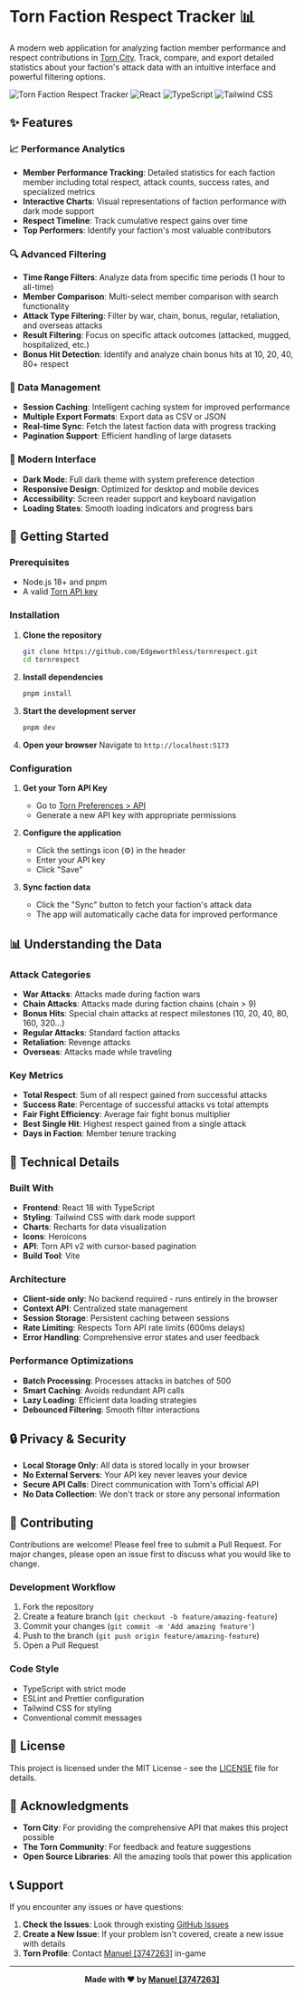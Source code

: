 # Torn Faction Respect Tracker 📊

A modern web application for analyzing faction member performance and respect contributions in [Torn City](https://www.torn.com). Track, compare, and export detailed statistics about your faction's attack data with an intuitive interface and powerful filtering options.

![Torn Faction Respect Tracker](https://img.shields.io/badge/Torn-Faction%20Tracker-blue?style=for-the-badge)
![React](https://img.shields.io/badge/React-18-61DAFB?style=for-the-badge&logo=react)
![TypeScript](https://img.shields.io/badge/TypeScript-5-3178C6?style=for-the-badge&logo=typescript)
![Tailwind CSS](https://img.shields.io/badge/Tailwind%20CSS-3-38B2AC?style=for-the-badge&logo=tailwind-css)

## ✨ Features

### 📈 Performance Analytics
- **Member Performance Tracking**: Detailed statistics for each faction member including total respect, attack counts, success rates, and specialized metrics
- **Interactive Charts**: Visual representations of faction performance with dark mode support
- **Respect Timeline**: Track cumulative respect gains over time
- **Top Performers**: Identify your faction's most valuable contributors

### 🔍 Advanced Filtering
- **Time Range Filters**: Analyze data from specific time periods (1 hour to all-time)
- **Member Comparison**: Multi-select member comparison with search functionality
- **Attack Type Filtering**: Filter by war, chain, bonus, regular, retaliation, and overseas attacks
- **Result Filtering**: Focus on specific attack outcomes (attacked, mugged, hospitalized, etc.)
- **Bonus Hit Detection**: Identify and analyze chain bonus hits at 10, 20, 40, 80+ respect

### 💾 Data Management
- **Session Caching**: Intelligent caching system for improved performance
- **Multiple Export Formats**: Export data as CSV or JSON
- **Real-time Sync**: Fetch the latest faction data with progress tracking
- **Pagination Support**: Efficient handling of large datasets

### 🎨 Modern Interface
- **Dark Mode**: Full dark theme with system preference detection
- **Responsive Design**: Optimized for desktop and mobile devices
- **Accessibility**: Screen reader support and keyboard navigation
- **Loading States**: Smooth loading indicators and progress bars

## 🚀 Getting Started

### Prerequisites
- Node.js 18+ and pnpm
- A valid [Torn API key](https://www.torn.com/preferences.php#tab=api)

### Installation

1. **Clone the repository**
   ```bash
   git clone https://github.com/Edgeworthless/tornrespect.git
   cd tornrespect
   ```

2. **Install dependencies**
   ```bash
   pnpm install
   ```

3. **Start the development server**
   ```bash
   pnpm dev
   ```

4. **Open your browser**
   Navigate to `http://localhost:5173`

### Configuration

1. **Get your Torn API Key**
   - Go to [Torn Preferences > API](https://www.torn.com/preferences.php#tab=api)
   - Generate a new API key with appropriate permissions

2. **Configure the application**
   - Click the settings icon (⚙️) in the header
   - Enter your API key
   - Click "Save"

3. **Sync faction data**
   - Click the "Sync" button to fetch your faction's attack data
   - The app will automatically cache data for improved performance

## 📊 Understanding the Data

### Attack Categories
- **War Attacks**: Attacks made during faction wars
- **Chain Attacks**: Attacks made during faction chains (chain > 9)
- **Bonus Hits**: Special chain attacks at respect milestones (10, 20, 40, 80, 160, 320...)
- **Regular Attacks**: Standard faction attacks
- **Retaliation**: Revenge attacks
- **Overseas**: Attacks made while traveling

### Key Metrics
- **Total Respect**: Sum of all respect gained from successful attacks
- **Success Rate**: Percentage of successful attacks vs total attempts
- **Fair Fight Efficiency**: Average fair fight bonus multiplier
- **Best Single Hit**: Highest respect gained from a single attack
- **Days in Faction**: Member tenure tracking

## 🔧 Technical Details

### Built With
- **Frontend**: React 18 with TypeScript
- **Styling**: Tailwind CSS with dark mode support
- **Charts**: Recharts for data visualization
- **Icons**: Heroicons
- **API**: Torn API v2 with cursor-based pagination
- **Build Tool**: Vite

### Architecture
- **Client-side only**: No backend required - runs entirely in the browser
- **Context API**: Centralized state management
- **Session Storage**: Persistent caching between sessions
- **Rate Limiting**: Respects Torn API rate limits (600ms delays)
- **Error Handling**: Comprehensive error states and user feedback

### Performance Optimizations
- **Batch Processing**: Processes attacks in batches of 500
- **Smart Caching**: Avoids redundant API calls
- **Lazy Loading**: Efficient data loading strategies
- **Debounced Filtering**: Smooth filter interactions

## 🔒 Privacy & Security

- **Local Storage Only**: All data is stored locally in your browser
- **No External Servers**: Your API key never leaves your device
- **Secure API Calls**: Direct communication with Torn's official API
- **No Data Collection**: We don't track or store any personal information

## 🤝 Contributing

Contributions are welcome! Please feel free to submit a Pull Request. For major changes, please open an issue first to discuss what you would like to change.

### Development Workflow

1. Fork the repository
2. Create a feature branch (`git checkout -b feature/amazing-feature`)
3. Commit your changes (`git commit -m 'Add amazing feature'`)
4. Push to the branch (`git push origin feature/amazing-feature`)
5. Open a Pull Request

### Code Style
- TypeScript with strict mode
- ESLint and Prettier configuration
- Tailwind CSS for styling
- Conventional commit messages

## 📝 License

This project is licensed under the MIT License - see the [LICENSE](LICENSE) file for details.

## 🙏 Acknowledgments

- **Torn City**: For providing the comprehensive API that makes this project possible
- **The Torn Community**: For feedback and feature suggestions
- **Open Source Libraries**: All the amazing tools that power this application

## 📞 Support

If you encounter any issues or have questions:

1. **Check the Issues**: Look through existing [GitHub Issues](https://github.com/Edgeworthless/tornrespect/issues)
2. **Create a New Issue**: If your problem isn't covered, create a new issue with details
3. **Torn Profile**: Contact [Manuel [3747263]](https://www.torn.com/profiles.php?XID=3747263) in-game

---

<div align="center">

**Made with ❤️ by [Manuel [3747263]](https://www.torn.com/profiles.php?XID=3747263)**

</div>